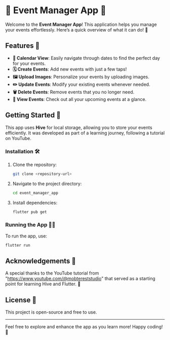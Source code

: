 # 🎉 Event Manager App 🎉

Welcome to the **Event Manager App**! This application helps you manage your events effortlessly. Here’s a quick overview of what it can do! 🚀

## Features 🌟

- **📅 Calendar View**: Easily navigate through dates to find the perfect day for your events.
- **🗓️ Create Events**: Add new events with just a few taps!
- **🖼️ Upload Images**: Personalize your events by uploading images.
- **✏️ Update Events**: Modify your existing events whenever needed.
- **🗑️ Delete Events**: Remove events that you no longer need.
- **📖 View Events**: Check out all your upcoming events at a glance.

## Getting Started 🚀

This app uses **Hive** for local storage, allowing you to store your events efficiently. It was developed as part of a learning journey, following a tutorial on YouTube.

### Installation 🛠️

1. Clone the repository:
   ```bash
   git clone <repository-url>
   ```
2. Navigate to the project directory:
   ```bash
   cd event_manager_app
   ```
3. Install dependencies:
   ```bash
   flutter pub get
   ```

### Running the App 🏃‍♂️

To run the app, use:
```bash
flutter run
```

## Acknowledgements 🙏

A special thanks to the YouTube tutorial from "https://www.youtube.com/@mobtereststudio" that served as a starting point for learning Hive and Flutter. 🌈

## License 📜

This project is open-source and free to use.

---

Feel free to explore and enhance the app as you learn more! Happy coding! 🎈
